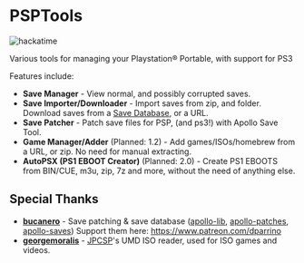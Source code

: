 # PSPTools

![hackatime](https://hackatime-badge.hackclub.com/U0923KXMGUR/PSPTools)

Various tools for managing your Playstation®  Portable, with support for PS3

Features include:

- **Save Manager** - View normal, and possibly corrupted saves.
- **Save Importer/Downloader** -  Import saves from zip, and folder. Download saves from a [Save Database](https://github.com/bucanero/apollo-saves), or a URL.
- **Save Patcher** - Patch save files for PSP, (and ps3!) with Apollo Save Tool.
- **Game Manager/Adder** (Planned: 1.2) - Add games/ISOs/homebrew from a URL, or zip. No need for manual extracting.
- **AutoPSX (PS1 EBOOT Creator)** (Planned: 2.0) - Create PS1 EBOOTS from BIN/CUE, m3u, zip, 7z and more, without the need of anything else.

## Special Thanks

- **[bucanero](https://github.com/bucanero)** - Save patching & save database ([apollo-lib](https://github.com/bucanero/apollo-lib), [apollo-patches](https://github.com/bucanero/apollo-patches), [apollo-saves](https://github.com/bucanero/apollo-saves)) Support them here: <https://www.patreon.com/dparrino>
- **[georgemoralis](https://github.com/georgemoralis)** - [JPCSP](https://github.com/jpcsp/jpcsp)'s UMD ISO reader, used for ISO games and videos.
